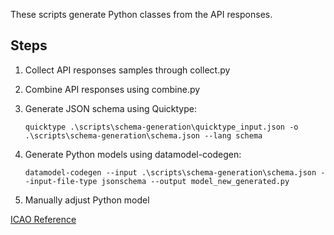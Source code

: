 These scripts generate Python classes from the API responses.

## Steps

1. Collect API responses samples through collect.py
2. Combine API responses using combine.py
3. Generate JSON schema using Quicktype:  

    `quicktype .\scripts\schema-generation\quicktype_input.json -o .\scripts\schema-generation\schema.json --lang schema`

4. Generate Python models using datamodel-codegen:  

    `datamodel-codegen --input .\scripts\schema-generation\schema.json --input-file-type jsonschema --output model_new_generated.py`
5. Manually adjust Python model

[ICAO Reference](https://www.faa.gov/air_traffic/flight_info/aeronav/notams/media/ICAO_NOTAM_Format_Example.pdf)